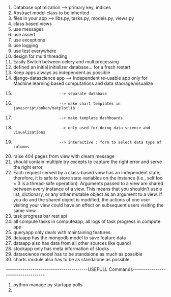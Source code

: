 1. Database optimization --> primary key, indices
2. Abstract model class to be inherited
3. files in your app --> libs.py, tasks.py, models.py, views.py
4. class based views
5. use messages
6. use assert
7. use exceptions
8. use logging
9. use test everywhere
10. design for multi threading 
10. Easily Switch between celery and multiprocessing
11. defined an initial initializer database... for a fresh restart
12.  Keep apps always as independent as possible
13.  django-datascience app --> Independent re-usable app only for Machine learning based computations and data staorage/visualize
14.                         --> separate database
14.                         --> make chart templates in javascript/bokeh/matplotlib
14.                         --> make template dashboards
15.                         --> only used for doing data science and visualizations
16.                         --> interactive : form to select data type of columns
15. raise 404 pages from view with clearn message
16. should contain multiple try excepts to capture the right error and serve the right error
17. Each request served by a class-based view has an independent state; therefore, it is safe to store state variables on the instance (i.e., self.foo = 3 is a thread-safe operation). Arguments passed to a view are shared between every instance of a view. This means that you shouldn’t use a list, dictionary, or any other mutable object as an argument to a view. If you do and the shared object is modified, the actions of one user visiting your view could have an effect on subsequent users visiting the same view.
18.  task progress bar rest api
19.  all compute tasks in computeapp, all logs of task progress in compute app
20.  queryapp only deals with maintaining features
21.  dataapp has the mongodb model to save feature data
22.  dataapp also has data from all other sources like quandl
23.  stockapp only has meta information of stocks
24.  datascience model has to be standalone as much as possible
25.  charts module also has to be as standalone as possible










----------------------------------------USEFULL Commands-----------------------------------

1. python manage.py startapp polls
2. 
